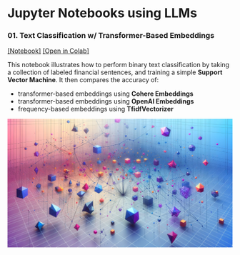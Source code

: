 # Jupyter Notebooks using LLMs 

### 01. Text Classification w/ Transformer-Based Embeddings

[[Notebook]](./01_classification_with_embeddings.ipynb)
[[Open in Colab]](https://colab.research.google.com/github/turinglayer/notebooks/blob/main/01_classification_with_embeddings.ipynb)


This notebook illustrates how to perform binary text classification by taking a collection of labeled financial sentences, and training a simple **Support Vector Machine**. It then compares the accuracy of: 
- transformer-based embeddings using **Cohere Embeddings**
- transformer-based embeddings using **OpenAI Embeddings**
- frequency-based embeddings using **TfidfVectorizer**

<p align="center">
  <img src="./static/embeddings.png">
</p>